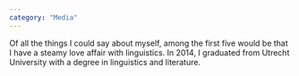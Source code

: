 ```yaml
---
category: "Media"
---
```

Of all the things I could say about myself, among the first five would be that I have a steamy love affair with linguistics. In 2014, I graduated from Utrecht University with a degree in linguistics and literature. 